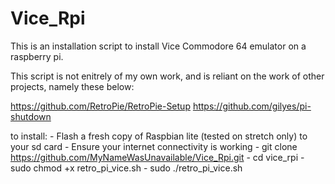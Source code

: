 # Vice_Rpi

This is an installation script to install Vice Commodore 64 emulator on a raspberry pi.

This script is not enitrely of my own work, and is reliant on the work of other projects, namely these below:

https://github.com/RetroPie/RetroPie-Setup
https://github.com/gilyes/pi-shutdown

to install:
	- Flash a fresh copy of Raspbian lite (tested on stretch only) to your sd card
	- Ensure your internet connectivity is working
	- git clone https://github.com/MyNameWasUnavailable/Vice_Rpi.git
	- cd vice_rpi
	- sudo chmod +x retro_pi_vice.sh
	- sudo ./retro_pi_vice.sh
